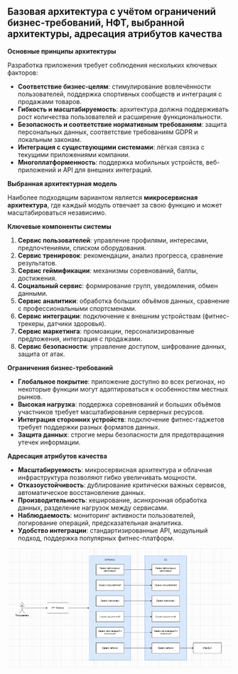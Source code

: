 ## Базовая архитектура с учётом ограничений бизнес-требований, НФТ, выбранной архитектуры, адресация атрибутов качества

**Основные принципы архитектуры**

Разработка приложения требует соблюдения нескольких ключевых факторов:

- **Соответствие бизнес-целям**: стимулирование вовлечённости пользователей, поддержка спортивных сообществ и интеграция с продажами товаров.
- **Гибкость и масштабируемость**: архитектура должна поддерживать рост количества пользователей и расширение функциональности.
- **Безопасность и соответствие нормативным требованиям**: защита персональных данных, соответствие требованиям GDPR и локальным законам.
- **Интеграция с существующими системами**: лёгкая связка с текущими приложениями компании.
- **Многоплатформенность**: поддержка мобильных устройств, веб-приложений и API для внешних интеграций.

**Выбранная архитектурная модель**

Наиболее подходящим вариантом является **микросервисная архитектура**, где каждый модуль отвечает за свою функцию и может масштабироваться независимо.

**Ключевые компоненты системы**

1. **Сервис пользователей**: управление профилями, интересами, предпочтениями, списком оборудования.
2. **Сервис тренировок**: рекомендации, анализ прогресса, сравнение результатов.
3. **Сервис геймификации**: механизмы соревнований, баллы, достижения.
4. **Социальный сервис**: формирование групп, уведомления, обмен данными.
5. **Сервис аналитики**: обработка больших объёмов данных, сравнение с профессиональными спортсменами.
6. **Сервис интеграции**: подключение к внешним устройствам (фитнес-трекеры, датчики здоровья).
7. **Сервис маркетинга**: промоакции, персонализированные предложения, интеграция с продажами.
8. **Сервис безопасности**: управление доступом, шифрование данных, защита от атак.

**Ограничения бизнес-требований**

- **Глобальное покрытие**: приложение доступно во всех регионах, но некоторые функции могут адаптироваться к особенностям местных рынков.
- **Высокая нагрузка**: поддержка соревнований и больших объёмов участников требует масштабирования серверных ресурсов.
- **Интеграция сторонних устройств**: подключение фитнес-гаджетов требует поддержки разных форматов данных.
- **Защита данных**: строгие меры безопасности для предотвращения утечек информации.

**Адресация атрибутов качества**

- **Масштабируемость**: микросервисная архитектура и облачная инфраструктура позволяют гибко увеличивать мощности.
- **Отказоустойчивость**: дублирование критически важных сервисов, автоматическое восстановление данных.
- **Производительность**: кеширование, асинхронная обработка данных, разделение нагрузок между сервисами.
- **Наблюдаемость**: мониторинг активности пользователей, логирование операций, предсказательная аналитика.
- **Удобство интеграции**: стандартизированные API, модульный подход, поддержка популярных фитнес-платформ.

![image/Screenshot_5.png](../image/Screenshot_5.png)
